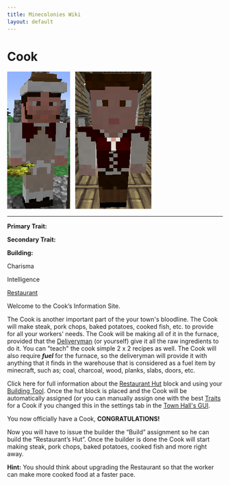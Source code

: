 ```yaml
---
title: Minecolonies Wiki
layout: default
---
```

# Cook

<div class="infobox box text-center">
<img src="../../assets/images/workers/Baker_M.png" alt="Cook Male" />&nbsp;&nbsp;&nbsp;<img src="../../assets/images/workers/Baker_F.png" alt="Cook Female" />
<hr />
  <div class="row section-text text-left">
    <div class="col">
      <p><strong>Primary Trait:</strong></p>
      <p><strong>Secondary Trait:</strong></p>
      <p><strong>Building:</strong></p>
    </div>
    <div class="col">
      <p class="traitp">Charisma</p>
      <p class="traits">Intelligence</p>
      <p><a href="../buildings/restaurant">Restaurant</a></p>
    </div>
  </div>
</div>

Welcome to the Cook’s Information Site.

The Cook is another important part of the your town's bloodline. The Cook will make steak, pork chops, baked potatoes, cooked fish, etc. to provide for all your workers' needs. The Cook will be making all of it in the furnace, provided that the [Deliveryman](../workers/deliveryman) (or yourself) give it all the raw ingredients to do it. You can "teach" the cook simple 2 x 2 recipes as well. The Cook will also require **_fuel_** for the furnace, so the deliveryman will provide it with anything that it finds in the warehouse that is considered as a fuel item by minecraft, such as; coal, charcoal, wood, planks, slabs, doors, etc.

Click here for full information about the [Restaurant Hut](../buildings/restaurant) block and using your [Building Tool](../items/buildingtool). Once the hut block is placed and the Cook will be automatically assigned (or you can manually assign one with the best [Traits](../systems/workerinfo) for a Cook if you changed this in the settings tab in the [Town Hall's GUI](../../source/buildings/townhall).

You now officially have a Cook, **CONGRATULATIONS!**

Now you will have to issue the builder the “Build” assignment so he can build the “Restaurant’s Hut”. Once the builder is done the Cook will start making steak, pork chops, baked potatoes, cooked fish and more right away.

**Hint:** You should think about upgrading the Restaurant so that the worker can make more cooked food at a faster pace.
